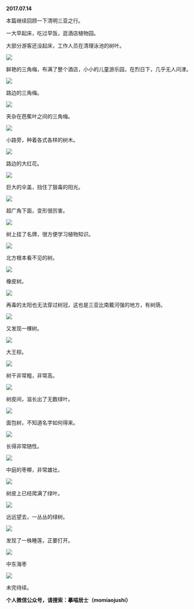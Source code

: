 
          
            
**2017.07.14**

本篇继续回顾一下清明三亚之行。

一大早起床，吃过早饭，逛酒店植物园。

大部分游客还没起床，工作人员在清理泳池的树叶。




![](//upload-images.jianshu.io/upload_images/51001-fbc157527693c683.jpg)




鲜艳的三角梅，布满了整个酒店，小小的儿童游乐园，在烈日下，几乎无人问津。




![](//upload-images.jianshu.io/upload_images/51001-db227541a7584ad2.jpg)




路边的三角梅。




![](//upload-images.jianshu.io/upload_images/51001-2018ca35881ee4a8.jpg)




夹杂在芭蕉叶之间的三角梅。




![](//upload-images.jianshu.io/upload_images/51001-fb3f4acdbb0dd6e3.jpg)




小路旁，种着各式各样的树木。




![](//upload-images.jianshu.io/upload_images/51001-7f7912523564537a.jpg)




路边的大红花。




![](//upload-images.jianshu.io/upload_images/51001-9aad1d2f317a34b2.jpg)




巨大的伞盖，挡住了狠毒的阳光。




![](//upload-images.jianshu.io/upload_images/51001-805c82e69745df36.jpg)




超广角下面，变形很厉害。




![](//upload-images.jianshu.io/upload_images/51001-8771ed7e5cac5028.jpg)




树上挂了名牌，很方便学习植物知识。




![](//upload-images.jianshu.io/upload_images/51001-00543095b4982283.jpg)




北方根本看不见的树。




![](//upload-images.jianshu.io/upload_images/51001-7cfe6320a90b1267.jpg)




橡皮树。




![](//upload-images.jianshu.io/upload_images/51001-ae0d85e86ca494b8.jpg)




再毒的太阳也无法穿过树冠，这也是三亚比南戴河强的地方，有树荫。




![](//upload-images.jianshu.io/upload_images/51001-9eace968df215932.jpg)




又发现一棵树。




![](//upload-images.jianshu.io/upload_images/51001-40c018d7a803726c.jpg)




大王棕。




![](//upload-images.jianshu.io/upload_images/51001-f671d9555146e23a.jpg)




树干非常粗，非常高。




![](//upload-images.jianshu.io/upload_images/51001-5a64fb242704ff55.jpg)




树皮间，滋长出了无数绿叶。




![](//upload-images.jianshu.io/upload_images/51001-f370a21fc3954e97.jpg)




面包树，不知道名字如何得来。




![](//upload-images.jianshu.io/upload_images/51001-a66980f461f5df29.jpg)




长得非常随性。




![](//upload-images.jianshu.io/upload_images/51001-0aaf0f1a4476c9e7.jpg)




中庭的枣椰，非常雄壮。




![](//upload-images.jianshu.io/upload_images/51001-eaa09276901bd75c.jpg)




树皮上已经爬满了绿叶。




![](//upload-images.jianshu.io/upload_images/51001-edf1d3033ceb5f86.jpg)




远远望去，一丛丛的绿树。




![](//upload-images.jianshu.io/upload_images/51001-7a948dd941e403de.jpg)




发现了一株睡莲，正要打开。




![](//upload-images.jianshu.io/upload_images/51001-6a13a374025ba82b.jpg)




中东海枣




![](//upload-images.jianshu.io/upload_images/51001-58774902b02c81b8.jpg)




未完待续。


**个人微信公众号，请搜索：摹喵居士（momiaojushi）**

          
        
